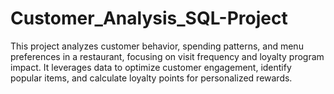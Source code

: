 # Customer_Analysis_SQL-Project
This project analyzes customer behavior, spending patterns, and menu preferences in a restaurant, focusing on visit frequency and loyalty program impact. It leverages data to optimize customer engagement, identify popular items, and calculate loyalty points for personalized rewards.
